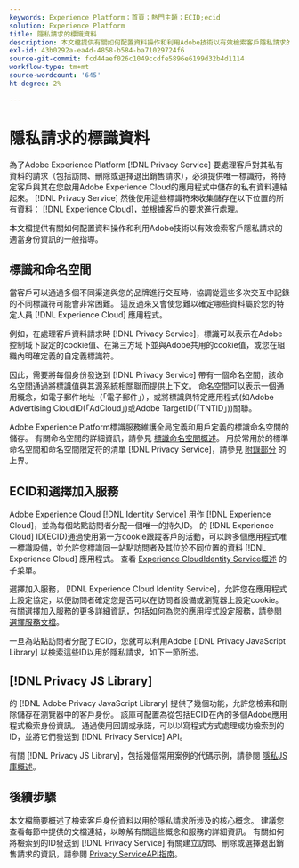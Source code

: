 ```yaml
---
keywords: Experience Platform；首頁；熱門主題；ECID;ecid
solution: Experience Platform
title: 隱私請求的標識資料
description: 本文檔提供有關如何配置資料操作和利用Adobe技術以有效檢索客戶隱私請求的適當身份資訊的一般指導。
exl-id: 43b0292a-ea4d-4858-b584-ba71029724f6
source-git-commit: fcd44aef026c1049ccdfe5896e6199d32b4d1114
workflow-type: tm+mt
source-wordcount: '645'
ht-degree: 2%

---
```


# 隱私請求的標識資料

為了Adobe Experience Platform [!DNL Privacy Service] 要處理客戶對其私有資料的請求（包括訪問、刪除或選擇退出銷售請求），必須提供唯一標識符，將特定客戶與其在您啟用Adobe Experience Cloud的應用程式中儲存的私有資料連結起來。 [!DNL Privacy Service] 然後使用這些標識符來收集儲存在以下位置的所有資料： [!DNL Experience Cloud]，並根據客戶的要求進行處理。

本文檔提供有關如何配置資料操作和利用Adobe技術以有效檢索客戶隱私請求的適當身份資訊的一般指導。

## 標識和命名空間

當客戶可以通過多個不同渠道與您的品牌進行交互時，協調從這些多次交互中記錄的不同標識符可能會非常困難。 這反過來又會使您難以確定哪些資料屬於您的特定人員 [!DNL Experience Cloud] 應用程式。

例如，在處理客戶資料請求時 [!DNL Privacy Service]，標識可以表示在Adobe控制域下設定的cookie值、在第三方域下並與Adobe共用的cookie值，或您在組織內明確定義的自定義標識符。

因此，需要將每個身份發送到 [!DNL Privacy Service] 帶有一個命名空間，該命名空間通過將標識值與其源系統相關聯而提供上下文。 命名空間可以表示一個通用概念，如電子郵件地址（「電子郵件」），或將標識與特定應用程式(如Adobe Advertising CloudID(「AdCloud」)或Adobe TargetID(「TNTID」))關聯。

Adobe Experience Platform標識服務維護全局定義和用戶定義的標識命名空間的儲存。 有關命名空間的詳細資訊，請參見 [標識命名空間概述](../identity-service/namespaces.md)。 用於常用於的標準命名空間和命名空間限定符的清單 [!DNL Privacy Service]，請參見 [附錄部分](api/appendix.md) 的上界。

## ECID和選擇加入服務

Adobe Experience Cloud [!DNL Identity Service] 用作 [!DNL Experience Cloud]，並為每個站點訪問者分配一個唯一的持久ID。 的 [!DNL Experience Cloud] ID(ECID)通過使用第一方cookie跟蹤客戶的活動，可以跨多個應用程式唯一標識設備，並允許您標識同一站點訪問者及其位於不同位置的資料 [!DNL Experience Cloud] 應用程式。 查看 [Experience CloudIdentity Service概述](https://experienceleague.adobe.com/docs/id-service/using/intro/overview.html) 的子菜單。

選擇加入服務， [!DNL Experience Cloud Identity Service]，允許您在應用程式上設定協定，以便訪問者確定您是否可以在訪問者設備或瀏覽器上設定cookie。 有關選擇加入服務的更多詳細資訊，包括如何為您的應用程式設定服務，請參閱 [選擇服務文檔](https://experienceleague.adobe.com/docs/id-service/using/implementation/opt-in-service/optin-overview.html?lang=zh-Hant)。

一旦為站點訪問者分配了ECID，您就可以利用Adobe [!DNL Privacy JavaScript Library] 以檢索這些ID以用於隱私請求，如下一節所述。

## [!DNL Privacy JS Library]

的 [!DNL Adobe Privacy JavaScript Library] 提供了幾個功能，允許您檢索和刪除儲存在瀏覽器中的客戶身份。 該庫可配置為從包括ECID在內的多個Adobe應用程式檢索身份資訊。 通過使用回調或承諾，可以以寫程式方式處理成功檢索到的ID，並將它們發送到 [!DNL Privacy Service] API。

有關 [!DNL Privacy JS Library]，包括幾個常用案例的代碼示例，請參閱 [隱私JS庫概述](js-library.md)。

## 後續步驟

本文檔簡要概述了檢索客戶身份資料以用於隱私請求所涉及的核心概念。 建議您查看每節中提供的文檔連結，以瞭解有關這些概念和服務的詳細資訊。 有關如何將檢索到的ID發送到 [!DNL Privacy Service] 有關建立訪問、刪除或選擇退出銷售請求的資訊，請參閱 [Privacy ServiceAPI指南](api/overview.md)。
